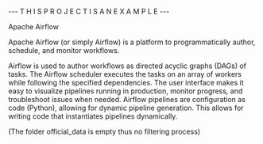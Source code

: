 ---   T H I S   P R O J E C T   I S   A N   E X A M P L E   --- 

Apache Airflow

Apache Airflow (or simply Airflow) is a platform to programmatically author, schedule, and monitor workflows.

Airflow is used to author workflows as directed acyclic graphs (DAGs) of tasks. The Airflow scheduler executes the tasks on an array of workers while following the specified dependencies. The user interface makes it easy to visualize pipelines running in production, monitor progress, and troubleshoot issues when needed. Airflow pipelines are configuration as code (Python), allowing for dynamic pipeline generation. This allows for writing code that instantiates pipelines dynamically. 

(The folder official_data is empty thus no filtering process)